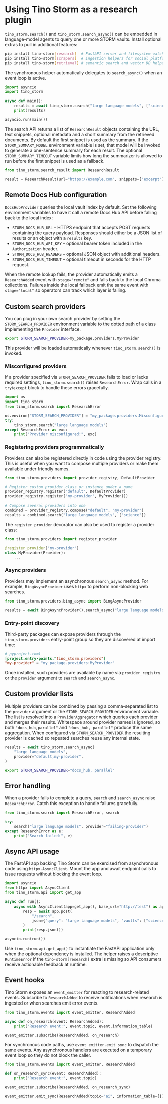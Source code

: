 # Using Tino Storm as a research plugin

`tino_storm.search()` and `tino_storm.search_async()` can be embedded in
language-model agents to query one or more STORM vaults. Install optional
extras to pull in additional features:

```bash
pip install tino-storm[research]  # FastAPI server and filesystem watcher
pip install tino-storm[scrapers]  # ingestion helpers for social platforms
pip install tino-storm[retrieval] # semantic search and vector DB helpers
```

The synchronous helper automatically delegates to `search_async()` when an event
loop is active.

```python
import asyncio
import tino_storm

async def main():
    results = await tino_storm.search("large language models", ["science"])
    print(results)

asyncio.run(main())
```

The search API returns a list of `ResearchResult` objects containing the URL,
text snippets, optional metadata and a short summary from the retrieved
documents. By default the first snippet is used as the summary. If the
`STORM_SUMMARY_MODEL` environment variable is set, that model will be invoked
to generate a one-sentence summary for each result. The optional
`STORM_SUMMARY_TIMEOUT` variable limits how long the summarizer is allowed to
run before the first snippet is used as a fallback.

```python
from tino_storm.search_result import ResearchResult

result = ResearchResult(url="https://example.com", snippets=["excerpt"], meta={})
```

## Remote Docs Hub configuration

`DocsHubProvider` queries the local vault index by default. Set the following
environment variables to have it call a remote Docs Hub API before falling back
to the local index:

- `STORM_DOCS_HUB_URL` – HTTPS endpoint that accepts POST requests containing
  the query payload. Responses should either be a JSON list of results or an
  object with a `results` key.
- `STORM_DOCS_HUB_API_KEY` – optional bearer token included in the
  `Authorization` header.
- `STORM_DOCS_HUB_HEADERS` – optional JSON object with additional headers.
- `STORM_DOCS_HUB_TIMEOUT` – optional timeout in seconds for the HTTP request.

When the remote lookup fails, the provider automatically emits a `ResearchAdded`
event with `stage="remote"` and falls back to the local Chroma collections.
Failures inside the local fallback emit the same event with `stage="local"` so
operators can track which layer is failing.

## Custom search providers

You can plug in your own search provider by setting the `STORM_SEARCH_PROVIDER`
environment variable to the dotted path of a class implementing the
`Provider` interface.

```bash
export STORM_SEARCH_PROVIDER=my_package.providers.MyProvider
```

This provider will be loaded automatically whenever `tino_storm.search()` is
invoked.

### Misconfigured providers

If a provider specified via `STORM_SEARCH_PROVIDER` fails to load or lacks
required settings, `tino_storm.search()` raises `ResearchError`. Wrap calls in a
`try`/`except` block to handle these errors gracefully.

```python
import os
import tino_storm
from tino_storm.search import ResearchError

os.environ["STORM_SEARCH_PROVIDER"] = "my_package.providers.MisconfiguredProvider"
try:
    tino_storm.search("large language models")
except ResearchError as exc:
    print("Provider misconfigured:", exc)
```

### Registering providers programmatically

Providers can also be registered directly in code using the provider
registry. This is useful when you want to compose multiple providers or make
them available under friendly names.

```python
from tino_storm.providers import provider_registry, DefaultProvider

# Register custom provider class or instance under a name
provider_registry.register("default", DefaultProvider)
provider_registry.register("my-provider", MyProvider())

# Compose several providers into one
combined = provider_registry.compose("default", "my-provider")
results = combined.search("large language models", ["science"])
```

The `register_provider` decorator can also be used to register a provider
class:

```python
from tino_storm.providers import register_provider

@register_provider("my-provider")
class MyProvider(Provider):
    ...
```

### Async providers

Providers may implement an asynchronous ``search_async`` method. For example,
``BingAsyncProvider`` uses ``httpx`` to perform non-blocking web searches.

```python
from tino_storm.providers.bing_async import BingAsyncProvider

results = await BingAsyncProvider().search_async("large language models", ["science"])
```

### Entry-point discovery

Third-party packages can expose providers through the
``tino_storm.providers`` entry-point group so they are discovered at import
time:

```toml
# pyproject.toml
[project.entry-points."tino_storm.providers"]
"my-provider" = "my_package.providers:MyProvider"
```

Once installed, such providers are available by name via ``provider_registry``
or the ``provider`` argument to ``search`` and ``search_async``.

## Custom provider lists

Multiple providers can be combined by passing a comma-separated list to the
``provider`` argument or the ``STORM_SEARCH_PROVIDER`` environment variable. The
list is resolved into a ``ProviderAggregator`` which queries each provider and
merges their results. Whitespace around provider names is ignored, so both
``"docs_hub,parallel"`` and ``"docs_hub, parallel"`` produce the same
aggregation. When configured via ``STORM_SEARCH_PROVIDER`` the resulting
provider is cached so repeated searches reuse any internal state.

```python
results = await tino_storm.search_async(
    "large language models",
    provider="default,my-provider",
)
```

```bash
export STORM_SEARCH_PROVIDER="docs_hub, parallel"
```

## Error handling

When a provider fails to complete a query, ``search`` and ``search_async``
raise ``ResearchError``. Catch this exception to handle failures gracefully.

```python
from tino_storm.search import ResearchError, search

try:
    search("large language models", provider="failing-provider")
except ResearchError as e:
    print("Search failed:", e)
```

## Async API usage

The FastAPI app backing Tino Storm can be exercised from asynchronous code
using ``httpx.AsyncClient``. Mount the app and await endpoint calls to issue
requests without blocking the event loop.

```python
import asyncio
from httpx import AsyncClient
from tino_storm.api import get_app

async def run():
    async with AsyncClient(app=get_app(), base_url="http://test") as app:
        resp = await app.post(
            "/search",
            json={"query": "large language models", "vaults": ["science"]},
        )
        print(resp.json())

asyncio.run(run())
```

Use `tino_storm.api.get_app()` to instantiate the FastAPI application only when
the optional dependency is installed. The helper raises a descriptive
`RuntimeError` if the `tino-storm[research]` extra is missing so API consumers
receive actionable feedback at runtime.

## Event hooks

Tino Storm exposes an ``event_emitter`` for reacting to research-related
events. Subscribe to ``ResearchAdded`` to receive notifications when research
is ingested or when searches emit error events.

```python
from tino_storm.events import event_emitter, ResearchAdded

async def on_research(event: ResearchAdded):
    print("Research event:", event.topic, event.information_table)

event_emitter.subscribe(ResearchAdded, on_research)
```

For synchronous code paths, use ``event_emitter.emit_sync`` to dispatch the
same events. Any asynchronous handlers are executed on a temporary event loop
so they do not block the caller.

```python
from tino_storm.events import event_emitter, ResearchAdded

def on_research_sync(event: ResearchAdded):
    print("Research event:", event.topic)

event_emitter.subscribe(ResearchAdded, on_research_sync)

event_emitter.emit_sync(ResearchAdded(topic="ai", information_table={}))
```
